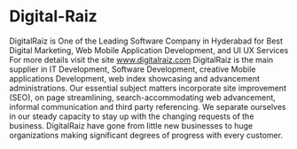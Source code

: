 # Digital-Raiz
DigitalRaiz is One of the Leading Software Company in Hyderabad for Best Digital Marketing, Web Mobile Application Development, and UI UX Services
For more details visit the site www.digitalraiz.com
DigitalRaiz is the main supplier in IT Development, Software Development, creative Mobile applications Development, web index showcasing and advancement administrations. Our essential subject matters incorporate site improvement (SEO), on page streamlining, search-accommodating web advancement, informal communication and third party referencing. We separate ourselves in our steady capacity to stay up with the changing requests of the business. DigitalRaiz have gone from little new businesses to huge organizations making significant degrees of progress with every customer.
